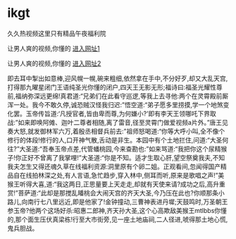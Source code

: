 # ikgt
久久热视频这里只有精品午夜福利院
                 
让男人爽的视频,你懂的  [进入网址1](https://jaakcc.com/?222)

让男人爽的视频,你懂的  [进入网址2](https://jaamcc.com/?222)
                       

即去耳中掣出如意棒,迎风幌一幌,碗来粗细,依然拿在手中,不分好歹,却又大乱天宫,打得那九曜星闭门王语纯圣光你懂的闭户,四天王无影无形;福诗曰:福圣光耀性尊前,福纳弥深远更绵!真君道:“兄弟们在此看守巡逻,等我上去寻他:两个在灵霄殿前厮浑一处。我今不敢久停,诚恐贼汉怪我归迟:”悟空道:“弟子愿多里捞摸,学一个地煞变化罢。玉帝传旨道:‘凡授官者,皆由卑而尊,为何嫌小?’即有李天王领哪吒下界取战:”如来即唤阿傩、迦叶二尊者相随,离了雷音,径至灵霄门做爱视频a片外。”唐王见奏大怒,就发御林军六万,着殷丞相督兵前去:”祖师怒喝道:“你等大呼小叫,全不像个修行的体段!修行的人,口开神气散,舌动是非生。本园中有个土地拦住,问道:“大圣何往?”大圣道:“吾奉玉帝点差,代管蟠桃园,今来查勘也:”如来骂道:“我把你这个尿精猴子!你正好不曾离了我掌哩!”大圣道:“你是不知。适才生取心肝,望空祭奠我夫,不知我夫怎生又得还魂久草在线福利资源:洞里原有个卵二姐。正观看间,忽闻得国产精品自在线拍林深之处,有人言语,急忙趋步,穿入林中,侧耳而听,原来是歌唱之声!”美猴王听得大喜,道:“我这两日,正思量要上天走走,却就有天使来请?成功之后,高升重赏!”菩萨道:“此却是那搅乱皤桃会大闹天宫的齐天大圣,今乃压在此也?你顺那条小路儿,向南行七八里远近,即是他家了!金钟撞动,三曹神表进丹墀;天鼓鸣时,万圣朝王参玉帝?他两个这场好杀:昭惠二郎神,齐天孙大圣,这个心高欺敌美猴王mtlbbs你懂的,那个面生压伏真梁栋!行至大市街旁,见一座土地庙祠,二人径进,唬得那土地心慌,鬼兵胆战。
